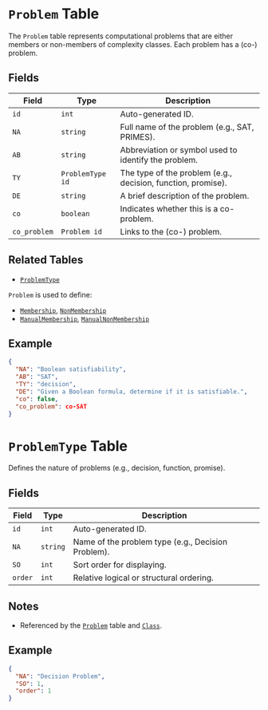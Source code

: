# `Problem` Table

The `Problem` table represents computational problems that are either members or non-members of complexity classes. Each problem has a (co-) problem.

## Fields

| Field        | Type                        | Description                                                                |
| ------------ | --------------------------- | -------------------------------------------------------------------------- |
| `id`         | `int`                 | Auto-generated ID.                                                         |
| `NA`         | `string`  | Full name of the problem (e.g., SAT, PRIMES).                              |
| `AB`         | `string`  | Abbreviation or symbol used to identify the problem.                       |
| `TY`         | `ProblemType id`   | The type of the problem (e.g., decision, function, promise).               |
| `DE`         | `string` | A brief description of the problem.                                        |
| `co`         | `boolean`              | Indicates whether this is a co-problem.                                    |
| `co_problem` | `Problem id`        | Links to the (co-) problem. |

## Related Tables
* [`ProblemType`](problem_type.md)

`Problem` is used to define: 
* [`Membership`](membership.md), [`NonMembership`](nonmembership.md)
* [`ManualMembership`](manualmembership.md), [`ManualNonMembership`](manualnonmembership.md)

## Example

```json
{
  "NA": "Boolean satisfiability",
  "AB": "SAT",
  "TY": "decision",
  "DE": "Given a Boolean formula, determine if it is satisfiable.",
  "co": false,
  "co_problem": co-SAT
}
```

# `ProblemType` Table

Defines the nature of problems (e.g., decision, function, promise).

## Fields

| Field   | Type                        | Description                                        |
| ------- | --------------------------- | -------------------------------------------------- |
| `id`    | `int`                 | Auto-generated ID.                                 |
| `NA`    | `string` | Name of the problem type (e.g., Decision Problem). |
| `SO`    | `int`              | Sort order for displaying.                         |
| `order` | `int`              | Relative logical or structural ordering.           |

## Notes

* Referenced by the [`Problem`](#problem-table) table and [`Class`](class.md).

## Example

```json
{
  "NA": "Decision Problem",
  "SO": 1,
  "order": 1
}
```
